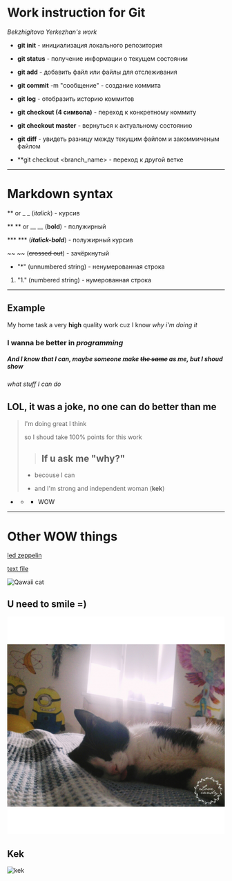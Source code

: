 # Work instruction for Git
*Bekzhigitova Yerkezhan's work*
* **git init** - инициализация локального репозитория 

* **git status** - получение информации о текущем состоянии 

* **git add** - добавить файл или файлы для отслеживания 

* **git commit** -m "сообщение" - создание коммита 

* **git log** - отобразить историю коммитов 

* **git checkout (4 символа)** - переход к конкретному коммиту

* **git checkout master** - вернуться к актуальному состоянию 

* **git diff** - увидеть разницу между текущим файлом и закоммиченым файлом

* **git checkout <branch_name> - переход к другой ветке

---
# Markdown syntax 

** or _ _ (*italick*) - курсив

** ** or __ __ (**bold**) - полужирный

*** *** (***italick-bold***) - полужирный курсив

~~ ~~ (~~crossed out~~) - зачёркнутый 

* "*" (unnumbered string) - ненумерованная строка

1. "1." (numbered string) - нумерованная строка

---
## Example 

My home task a very **high** quality work cuz I know *why i'm doing it*

### I wanna be better in ***programming***

##### And I know that I can, maybe someone make ~~the same~~ as me, but I shoud show

###### what stuff I can do 

LOL, it was a joke, no one can do better than me
---

> I'm doing great I think
>
> so I shoud take 100% points for this work
>
>> If u ask me "why?"
>> -
> - becouse I can
>
> - and I'm strong and independent woman (**kek**)

- + * WOW

---

# Other WOW things
[led zeppelin](https://www.youtube.com/watch?v=HQmmM_qwG4k)

[text file](/Hello.txt)

![Qawaii cat](https://www.meme-arsenal.com/memes/ecdaf55fffca12b0feaca5b3431acdff.jpg)

## U need to smile =)

![another qawaii cat](/IMG_20150716_160435.jpg)

## Kek

![kek](https://img2.joyreactor.cc/pics/post/%D0%BF%D0%B5%D1%81%D0%BE%D1%87%D0%BD%D0%B8%D1%86%D0%B0-%D0%BA%D0%BE%D1%82%D1%8D-it-%D1%8E%D0%BC%D0%BE%D1%80-geek-4936055.jpeg)